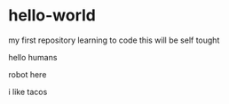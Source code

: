 # hello-world
my first repository
learning to code
this will be self tought

hello humans

robot here

i like tacos
